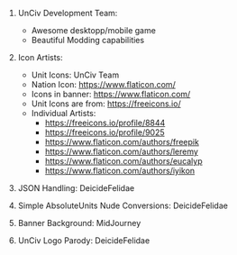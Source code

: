 1. UnCiv Development Team:
	- Awesome desktopp/mobile game
	- Beautiful Modding capabilities

2. Icon Artists: 
	- Unit Icons: UnCiv Team
	- Nation Icon: https://www.flaticon.com/
	- Icons in banner: https://www.flaticon.com/
	- Unit Icons are from: https://freeicons.io/
	- Individual Artists:
		- https://freeicons.io/profile/8844
		- https://freeicons.io/profile/9025
		- https://www.flaticon.com/authors/freepik
		- https://www.flaticon.com/authors/leremy
 		- https://www.flaticon.com/authors/eucalyp
  		- https://www.flaticon.com/authors/iyikon

1. JSON Handling: DeicideFelidae
2. Simple AbsoluteUnits Nude Conversions: DeicideFelidae
3. Banner Background: MidJourney
4. UnCiv Logo Parody: DeicideFelidae